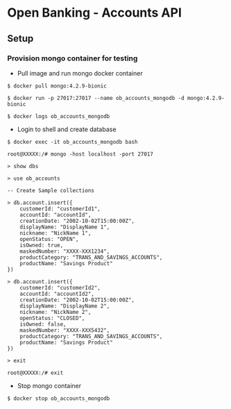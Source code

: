 # Open Banking - Accounts API

## Setup

### Provision mongo container for testing

* Pull image and run mongo docker container
```
$ docker pull mongo:4.2.9-bionic

$ docker run -p 27017:27017 --name ob_accounts_mongodb -d mongo:4.2.9-bionic

$ docker logs ob_accounts_mongodb
```

* Login to shell and create database
```
$ docker exec -it ob_accounts_mongodb bash

root@XXXXX:/# mongo -host localhost -port 27017

> show dbs

> use ob_accounts

-- Create Sample collections

> db.account.insert({
    customerId: "customerId1",
    accountId: "accountId",
    creationDate: "2002-10-02T15:00:00Z",
    displayName: "DisplayName 1",
    nickname: "NickName 1",
    openStatus: "OPEN",
    isOwned: true,
    maskedNumber: "XXXX-XXX1234",
    productCategory: "TRANS_AND_SAVINGS_ACCOUNTS",
    productName: "Savings Product"
})

> db.account.insert({
    customerId: "customerId2",
    accountId: "accountId2",
    creationDate: "2002-10-02T15:00:00Z",
    displayName: "DisplayName 2",
    nickname: "NickName 2",
    openStatus: "CLOSED",
    isOwned: false,
    maskedNumber: "XXXX-XXX5432",
    productCategory: "TRANS_AND_SAVINGS_ACCOUNTS",
    productName: "Savings Product"
})

> exit

root@XXXXX:/# exit
```

* Stop mongo container
```
$ docker stop ob_accounts_mongodb
```